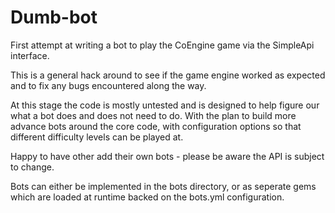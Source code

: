 # Dumb-bot

First attempt at writing a bot to play the CoEngine game via the SimpleApi interface. 

This is a general hack around to see if the game engine worked as expected and to fix any bugs encountered
along the way.

At this stage the code is mostly untested and is designed to help figure our what a bot does and does not need to do.
With the plan to build more advance bots around the core code, with configuration options so that different difficulty 
levels can be played at.

Happy to have other add their own bots - please be aware the API is subject to change.

Bots can either be implemented in the bots directory, or as seperate gems which are loaded at runtime backed on the bots.yml configuration.
